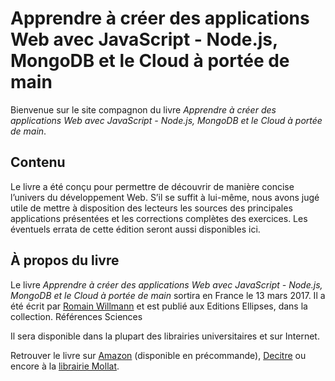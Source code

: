 # Apprendre à créer des applications Web avec JavaScript - Node.js, MongoDB et le Cloud à portée de main

Bienvenue sur le site compagnon du livre *Apprendre à créer des applications Web avec JavaScript - Node.js, MongoDB et le Cloud à portée de main*.

## Contenu
Le livre a été conçu pour permettre de découvrir de manière concise l’univers du développement Web. S’il se suffit à lui-même, nous avons jugé utile de mettre à disposition des lecteurs les sources des principales applications présentées et les corrections complètes des exercices.
Les éventuels errata de cette édition seront aussi disponibles ici.

## À propos du livre

Le livre *Apprendre à créer des applications Web avec JavaScript - Node.js, MongoDB et le Cloud à portée de main* sortira en France le 13 mars 2017. Il a été écrit par [Romain Willmann][1] et est publié aux Editions Ellipses, dans la collection. Références Sciences

Il sera disponible dans la plupart des librairies universitaires et sur Internet.

Retrouver le livre sur [Amazon][2] (disponible en précommande), [Decitre][3] ou encore à la [librairie Mollat][4].

  [1]: https://fr.linkedin.com/in/rwillmann
  [2]: https://www.amazon.fr/Apprendre-Applications-Javascript-Node-Js-Mongodb/dp/2340016789/ref=sr_1_1?s=books&ie=UTF8&qid=1478104092&sr=1-1&keywords=9782340016781
  [3]: http://www.decitre.fr/livres/apprendre-a-creer-des-applications-web-avec-javascript-node-js-mongodb-et-le-cloud-a-portee-de-main-9782340016781.html
  [4]: https://www.mollat.com/livres/1919340/romain-willmann-apprendre-a-creer-des-applications-web-avec-javascript-node-js-mongodb-et-le-cloud-a-portee-de-main
